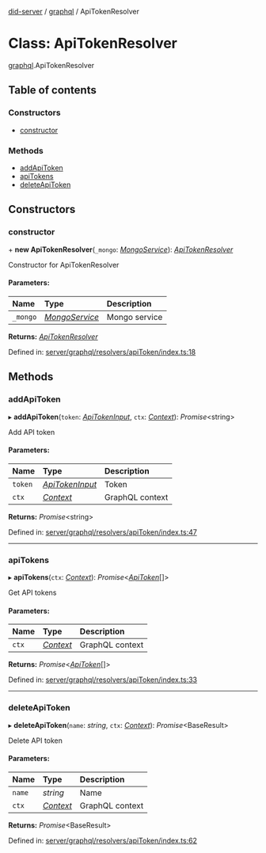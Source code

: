 [did-server](../README.md) / [graphql](../modules/graphql.md) / ApiTokenResolver

# Class: ApiTokenResolver

[graphql](../modules/graphql.md).ApiTokenResolver

## Table of contents

### Constructors

- [constructor](graphql.apitokenresolver.md#constructor)

### Methods

- [addApiToken](graphql.apitokenresolver.md#addapitoken)
- [apiTokens](graphql.apitokenresolver.md#apitokens)
- [deleteApiToken](graphql.apitokenresolver.md#deleteapitoken)

## Constructors

### constructor

\+ **new ApiTokenResolver**(`_mongo`: [*MongoService*](services.mongoservice.md)): [*ApiTokenResolver*](graphql.apitokenresolver.md)

Constructor for ApiTokenResolver

#### Parameters:

Name | Type | Description |
:------ | :------ | :------ |
`_mongo` | [*MongoService*](services.mongoservice.md) | Mongo service    |

**Returns:** [*ApiTokenResolver*](graphql.apitokenresolver.md)

Defined in: [server/graphql/resolvers/apiToken/index.ts:18](https://github.com/Puzzlepart/did/blob/dev/server/graphql/resolvers/apiToken/index.ts#L18)

## Methods

### addApiToken

▸ **addApiToken**(`token`: [*ApiTokenInput*](graphql.apitokeninput.md), `ctx`: [*Context*](graphql_context.context.md)): *Promise*<string\>

Add API token

#### Parameters:

Name | Type | Description |
:------ | :------ | :------ |
`token` | [*ApiTokenInput*](graphql.apitokeninput.md) | Token   |
`ctx` | [*Context*](graphql_context.context.md) | GraphQL context    |

**Returns:** *Promise*<string\>

Defined in: [server/graphql/resolvers/apiToken/index.ts:47](https://github.com/Puzzlepart/did/blob/dev/server/graphql/resolvers/apiToken/index.ts#L47)

___

### apiTokens

▸ **apiTokens**(`ctx`: [*Context*](graphql_context.context.md)): *Promise*<[*ApiToken*](graphql.apitoken.md)[]\>

Get API tokens

#### Parameters:

Name | Type | Description |
:------ | :------ | :------ |
`ctx` | [*Context*](graphql_context.context.md) | GraphQL context    |

**Returns:** *Promise*<[*ApiToken*](graphql.apitoken.md)[]\>

Defined in: [server/graphql/resolvers/apiToken/index.ts:33](https://github.com/Puzzlepart/did/blob/dev/server/graphql/resolvers/apiToken/index.ts#L33)

___

### deleteApiToken

▸ **deleteApiToken**(`name`: *string*, `ctx`: [*Context*](graphql_context.context.md)): *Promise*<BaseResult\>

Delete API token

#### Parameters:

Name | Type | Description |
:------ | :------ | :------ |
`name` | *string* | Name   |
`ctx` | [*Context*](graphql_context.context.md) | GraphQL context    |

**Returns:** *Promise*<BaseResult\>

Defined in: [server/graphql/resolvers/apiToken/index.ts:62](https://github.com/Puzzlepart/did/blob/dev/server/graphql/resolvers/apiToken/index.ts#L62)
